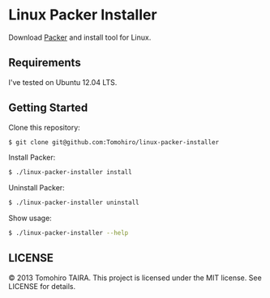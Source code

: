 Linux Packer Installer
================================================================================

Download [Packer](http://packer.io) and install tool for Linux.


Requirements
--------------------------------------------------------------------------------

I've tested on Ubuntu 12.04 LTS.


Getting Started
--------------------------------------------------------------------------------

Clone this repository:

```sh
$ git clone git@github.com:Tomohiro/linux-packer-installer
```


Install Packer:

```sh
$ ./linux-packer-installer install
```

Uninstall Packer:

```sh
$ ./linux-packer-installer uninstall
```

Show usage:

```sh
$ ./linux-packer-installer --help
```


LICENSE
--------------------------------------------------------------------------------

&copy; 2013 Tomohiro TAIRA.
This project is licensed under the MIT license.
See LICENSE for details.
